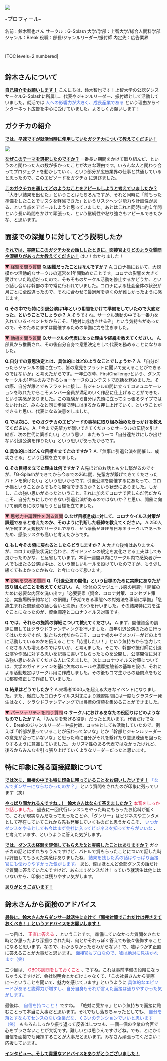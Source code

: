 ![](/img/news/311/1.jpg)

<div style="font-size: 120%;">

-プロフィール-

</div>

名前：鈴木智也さん
サークル：G-Splash
大学/学部：上智大学/総合人間科学部
ジャンル：Break
役職：部長/ジャンルリーダー/振付師
内定先：広告業界




<div style="margin: 3em 0;">

[TOC levels=2 numbered]

</div>


## 鈴木さんについて

**<u>自己紹介をお願いします！</u>**
こんにちは、鈴木智也です！上智大学の公認ダンスサークルG-Splashに所属し、代表やジャンルリーダー、振付師として活動していました。就活では <span style="color: Royalblue;" >人への影響力が大きく、成長産業である</span> という理由からインターネット広告を中心に受けていました。よろしくお願いします！

## ガクチカの紹介

**<u>では、早速ですが就活当時に使用していたガクチカについて教えてください！</u>**

![](/img/news/311/2.jpg)

**<u>なぜこのテーマを選択したのですか？</u>**
一番長い期間をかけて取り組んだ、というのと関わった人の数が多かったことが大きな理由です。いろんな人と関わり合ってプロジェクトを動かしていく、という部分が広告業界の仕事と共通していると思ったので、このエピソードをガクチカ に選びました。

**<u>このガクチカを通してどのようなことをアピールしようと考えていましたか？</u>**
「大きい結果を出せた」ということはもちろんですが、それと同時に「前もった準備をしたことでリスクを軽減できた」というリスクヘッジ能力や計画性がある、という点をアピールしようと思っていました。あとはこれと同時に約１年間という長い時間をかけて頑張った、という継続性や粘り強さもアピールできたかな、と思います。


## 面接での深掘りに対してどう説明したか

**<u>それでは、実際にこのガクチカをお話ししたときに、面接官よりどのような質問や深掘りがあったか教えてください！</u>**
はい！わかりました！

<span style="background-color: LightPink;" >▼ 経験を問う質問</span>
**Q.困難だったことはなんですか？**
A.コロナ禍において、大規模かつ活動的なサークルの運営を1年間勤めたことです。コロナの影響を大きく受けていた時期だったので、そもそものサークル活動を停止するかどうか、という話し合いは幹部の中で常に行われていました。コロナによる社会全体の状況が月ごとに全然違ったので、それに合わせて最適解を導くのが難しかったように感じます。

**Q.その中でも特に引退公演は1年という期間をかけて準備をしていたので大変だった、ということでしょうか？**
A.そうですね。サークル活動の中でも一番力を入れているイベントだからこそ、「絶対に成功させるぞ」という気持ちがあったので、そのためにまずは開催するための準備に力を注ぎました。


<span style="background-color: LightPink;" >▼ 動機を問う質問</span>
**Q.サークルの代表になった理由や経緯を教えてください。**
A.部員から推薦され、その後自分自身で意思決定をして代表を務めることになりました。

**Q.自分での意思決定とは、具体的にはどのようなことでしょうか？**
A.「自分だったらジャンルの間に立って、皆の意見をフラットに聞いて支えることができるのではないか」と考えたからです。一年生の時、FirstChallengeという、ダンスサークルの1年生のみで作るショーケースのコンテストで総括を務めました。その際、自分が誰とでもフラットに接し、各ジャンルの間に立ってコミュニケーションを取れたからこそメンバー全員が満足のいく作品に仕上げることができた、という実感がありました。この経験から自分は先頭に立って引っ張るタイプではないけれど、みんなと同じ歩幅で時には後ろから押し上げていく、ということができると思い、代表になる決意をしました。

**Q.では次に、そのガクチカのエピソードの事柄に取り組み始めたきっかけを教えてください。**
A.「今まで先輩方が繋いできてくださったサークルの伝統を引き継ぎ、次の世代に繋ぎたい」という思い、またもう一つ「自分達だけにしか出せない引退公演を作りたい」という思いがあったからです。

**Q.具体的にはどんな目標を立てたのですか？**
A.「無事に引退公演を開催し、成功させる」という目標を立てました。

**Q.その目標を立てた理由は何ですか？**
A.先ほどのお話とも少し繋がるのですが、「G-Splashができてから今までの26年間、先輩方が繋げてきてくださったバトンを繋げたい」という思いからです。引退公演を開催するにあたって、コロナ禍ということからそもそも開催できるのか？という状況にありました。しかし、この強い思いがあったということ、それに加えてコロナで苦しんだ代だからこそ、自分たちにしかできない引退公演があるのではないか？と思い、開催に向けて前向きに取り組もうと目標を立てました。


<span style="background-color: LightPink;" >▼ 思考力や論理性を測る質問</span>
**Q.なぜ目標達成に対して、コロナウイルス対策が課題であると考えたのか、そのように判断した経緯を教えてください。**
A.250人が所属する大規模なサークルであり、かつ活動がほぼ毎日あるサークルであったため、感染リスクも高いと考えたからです。

**Q.もし今その頃に戻れるとしたらどうしますか？**
A.大きな後悔はありませんが、コロナの感染状況に合わせ、ガイドラインの規定を変化させる工夫はしても良かったのかな、と反省しています。本番一週間以内にサークル内で感染者が一人でも出たら公演は中止、という厳しいルールを設けていたのですが、もう少し緩くてもよかったかもな、と今になって思います。


<span style="background-color: LightPink;" >▼ 説明を求める質問</span>
**Q.「引退公演の開催」という目標のために実際にあなたが取り組んだことを教えてください。**
A.「全体のスケジュール感の削蹄」「開催のために必要な内容を洗い出す」「必要要素（資金、コロナ対策、コンセプト策定、実施場所予約など）の網羅」「予期できる事態への対処法を事前に準備」「急遽生まれた問題点の話し合いと決断」の5つを行いました。その結果特に力を注ぐことになったのが、資金調達とコロナウイルス対策です。

**Q.では、それらの施策の詳細について教えてください。**
A.まず、開催資金の調達に関してはクラウドファンディングを行いました。毎年引退公演のために行ってはいたのですが、私たちの代だからこそ、コロナ禍の中でメンバーがどのように活動しているのかを伝えることで「応援したい！」という気持ちから協力してくださる人も増えるのではないか、と考えました。そこで、幹部や振付師に引退公演や作品に対する思いを記事に書いてもらったものを公開し、公演開催に対する強い思いをみてくださる人に伝えました。
次にコロナウイルス対策については、大学のガイドラインを基に欠席のルールや濃厚接触者の基準を設け、それによる活動規定はサークル用に作成しました。その後もコマ生からの疑問点をもとに都度修正して作成していました。

**Q.結果はどうでしたか？**
A.来場者1000人を超える大きなイベントになりました。また、徹底したコロナウイルス対策により練習期間には一度もクラスター発生はなく、クラウドファンディングでは目標の倍額を集めることができました。

<span style="background-color: LightPink;" >▼ パーソナリティを問う質問</span>
**Q.サークルにおけるあなたの役回りはどのようなものでしたか？**
A.「みんなを繋げる役割」だったと思います。代表だけでなく、Breakのジャンルリーダーや振付師、コマ生としても活動していたので、例えば「幹部が思っていることが伝わってないな」とか「幹部とジャンルリーダーの意見が合っていないな」と思った時に自分がそれを繋げたり意思疎通を図ったりするように意識していました。
カリスマ性のある代表ではなかったけれど、後ろからみんなを引っ張り上げていくようなリーダーだったと思います。


## 特に印象に残る面接経験について
**<u>では次に、面接の中でも特に印象に残っていることをお伺いしたいです！</u>**
<span style="color: Royalblue;" >「なんでダンサーにならなかったのか？」</span> という質問をされたのが印象に残っています（笑）

**<u>やっぱり聞かれるんですね...!　鈴木さんはなんて答えましたか？</u>**
<span style="color: Crimson;" >本音をしっかり話しました。</span> 過去に一回代行レッスンをやった時にもらったお給料が低くて、これが現実なんだなって思ったことや、「ダンサー」はビジネスやエンタメとして存在していてこれから先も発展していくものだと思うからこそ、 <span style="color: Royalblue;" >いつかダンスをやるとしても今はまず会社に入ってビジネスを知ってからがいいな</span> 、と考えています、というように答えた気がします。

**<u>では、ダンスの経験を評価してもらえたなと実感したことはありますか？</u>**
ガクチカの話とはずれちゃうんですけど、バトルで賞もらったことについて話した時は評価してもらえた実感はありましたね。 <span style="color: Royalblue;" >結果を残した系の話はやっぱり面接官にも伝わりやすかった気がします。</span>
あと、僕はほとんど全部ダンスの話だけで質問に答えていたんですけど、あんまりダンスだけ！っていう就活生は他にはいないから、印象には残りやすい気がします。

**<u>ありがとうございます！</u>**


## 鈴木さんから面接のアドバイス
**<u>最後に、鈴木さんからダンサー就活生に向けて『面接対策でこれだけは押さえておくべき！』というアドバイスをお願いします！</u>**

一つ目は、 <span style="color: Crimson;" >正直に答える</span> 、ということです。
準備していなかった質問をされた時とか思ったより深掘りされた時、何とかそれっぽく答えても後々後悔することになると思います。なので、わからなかったらわからない！で、嘘はつかず正直に答えることが大事だと思います。 <span style="color: Royalblue;" >面接官もプロなので、嘘は絶対に見抜かれます（笑）</span>

二つ目は、 <span style="color: Crimson;" >OBOG訪問をしておくこと</span> 、ですね。これは事前準備の段階になっちゃうんですけど、会社説明会とかだけじゃなくて、「この社員さんから実際に〜ということを聞いて、魅力を感じています」というように <span style="color: Royalblue;" >具体的なエピソードがあると説得力が増すし、自分自身もそれが言えた面接は通りやすかった気がします。</span>

最後は、 <span style="color: Royalblue;" >自信を持つこと！</span> ですね。
「絶対に受かる」という気持ちで面接に臨むことって本当に大事だと思います。それでもし落ちちゃったとしても、 <span style="color: Royalblue;" >自分を落とすなんてセンスのない企業だな、くらいのテンションでいいと思います（笑）</span> もちろんしっかり振り返って反省はしつつも、一個一個の企業の合否で心をブラさないことが大切です。難しいとは思うんですけどね。でも、とにかく自信を面接でも発揮することが大事だと思います。みなさん頑張ってください！応援しています。


**<u>インタビュー、そして貴重なアドバイスをありがとうございました！</u>**
